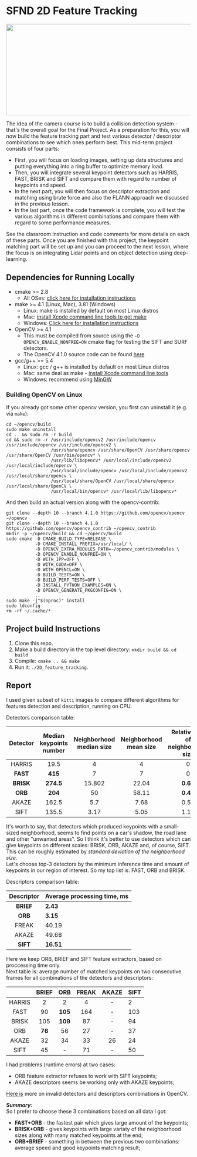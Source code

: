 # SFND 2D Feature Tracking

<img src="images/keypoints.png" width="820" height="248" />

The idea of the camera course is to build a collision detection system - that's the overall goal for the Final Project. As a preparation for this, you will now build the feature tracking part and test various detector / descriptor combinations to see which ones perform best. This mid-term project consists of four parts:

* First, you will focus on loading images, setting up data structures and putting everything into a ring buffer to optimize memory load. 
* Then, you will integrate several keypoint detectors such as HARRIS, FAST, BRISK and SIFT and compare them with regard to number of keypoints and speed. 
* In the next part, you will then focus on descriptor extraction and matching using brute force and also the FLANN approach we discussed in the previous lesson. 
* In the last part, once the code framework is complete, you will test the various algorithms in different combinations and compare them with regard to some performance measures. 

See the classroom instruction and code comments for more details on each of these parts. Once you are finished with this project, the keypoint matching part will be set up and you can proceed to the next lesson, where the focus is on integrating Lidar points and on object detection using deep-learning. 

## Dependencies for Running Locally  
* cmake >= 2.8
  * All OSes: [click here for installation instructions](https://cmake.org/install/)
* make >= 4.1 (Linux, Mac), 3.81 (Windows)
  * Linux: make is installed by default on most Linux distros
  * Mac: [install Xcode command line tools to get make](https://developer.apple.com/xcode/features/)
  * Windows: [Click here for installation instructions](http://gnuwin32.sourceforge.net/packages/make.htm)
* OpenCV >= 4.1
  * This must be compiled from source using the `-D OPENCV_ENABLE_NONFREE=ON` cmake flag for testing the SIFT and SURF detectors.
  * The OpenCV 4.1.0 source code can be found [here](https://github.com/opencv/opencv/tree/4.1.0)
* gcc/g++ >= 5.4
  * Linux: gcc / g++ is installed by default on most Linux distros
  * Mac: same deal as make - [install Xcode command line tools](https://developer.apple.com/xcode/features/)
  * Windows: recommend using [MinGW](http://www.mingw.org/)

### Building OpenCV on Linux  

If you already got some other opencv version, you first can uninstall it (e.g. via `make`):  
```
cd ~/opencv/build
sudo make uninstall
cd .. && sudo rm -r build
cd && sudo rm -r /usr/include/opencv2 /usr/include/opencv /usr/include/opencv /usr/include/opencv2 \
                 /usr/share/opencv /usr/share/OpenCV /usr/share/opencv /usr/share/OpenCV /usr/bin/opencv* \
                 /usr/lib/libopencv* /usr/local/include/opencv2 /usr/local/include/opencv \
                 /usr/local/include/opencv /usr/local/include/opencv2 /usr/local/share/opencv \
                 /usr/local/share/OpenCV /usr/local/share/opencv /usr/local/share/OpenCV \
                 /usr/local/bin/opencv* /usr/local/lib/libopencv* 
```  

And then build an actual version along with the opencv-contrib:  
```
git clone --depth 10 --branch 4.1.0 https://github.com/opencv/opencv ~/opencv
git clone --depth 10 --branch 4.1.0 https://github.com/opencv/opencv_contrib ~/opencv_contrib
mkdir -p ~/opencv/build && cd ~/opencv/build
sudo cmake -D CMAKE_BUILD_TYPE=RELEASE \
           -D CMAKE_INSTALL_PREFIX=/usr/local/ \
           -D OPENCV_EXTRA_MODULES_PATH=~/opencv_contrib/modules \
           -D OPENCV_ENABLE_NONFREE=ON \
           -D WITH_IPP=OFF \
           -D WITH_CUDA=OFF \
           -D WITH_OPENCL=ON \
           -D BUILD_TESTS=ON \
           -D BUILD_PERF_TESTS=OFF \
           -D INSTALL_PYTHON_EXAMPLES=ON \
           -D OPENCV_GENERATE_PKGCONFIG=ON \
           ..
sudo make -j"$(nproc)" install
sudo ldconfig
rm -rf ~/.cache/*  
```  

## Project build Instructions  

1. Clone this repo.
2. Make a build directory in the top level directory: `mkdir build && cd build`
3. Compile: `cmake .. && make`
4. Run it: `./2D_feature_tracking`.

## Report  

I used given subset of `kitti` images to compare different algorithms for features detection and description, running on CPU.  

Detectors comparison table:  

Detector | Median keypoints number | Neighborhood median size | Neighborhood mean size | Relative std of neighborhood size | Average processing time, ms  
:-------:|:----------------:|:------------------------:|:----------------------:|:---------------------------------:|:---------------  
HARRIS       | 19.5             | 4                        | 4                      | 0        | 17.59  
**FAST**     | **415**          | 7                        | 7                      | 0        | **4.15**  
**BRISK**    | **274.5**        | 15.802                   | 22.04                  | **0.66** | **32.46**  
**ORB**      | **204**          | 50                       | 58.11                  | **0.45** | **10.84**  
AKAZE        | 162.5            | 5.7                      | 7.68                   | 0.52     | 67.4  
SIFT         | 135.5            | 3.17                     | 5.05                   | 1.18     | 99.9  

It's worth to say, that detectors which produced keypoints with a small-sized neighborhood, seems to find points on a car's shadow, the road lane and other "unwanted areas". So I think it's better to use detectors which can give keypoints on different scales: BRISK, ORB, AKAZE and, of course, SIFT. This can be roughly estimated by *standard deviation of the neighborhood size*.  
Let's choose top-3 detectors by the minimum inference time and amount of keypoints in our region of interest. So my top list is: FAST, ORB and BRISK.  

Descriptors comparison table:  

Descriptor     | Average processing time, ms  
:-------------:|:----------------  
**BRIEF**      | **2.43**  
**ORB**        | **3.15**  
FREAK          | 40.19  
AKAZE          | 49.68  
**SIFT**       | **16.51**  

Here we keep ORB, BRIEF and SIFT feature extractors, based on proccessing time only.  
Next table is: average number of matched keypoints on two consecutive frames for all combinations of the detectors and descriptors:  

|        | BRIEF     | ORB      | FREAK   | AKAZE | SIFT  
:-------:|:---------:|:--------:|:-------:|:-----:|:-----  
HARRIS   | 2         | 2        | 4       | -     | 2  
FAST     | 90        | **105**  | 164     | -     | 103  
BRISK    | 105       | **109**  | 87      | -     | 94  
ORB      | **76**    | 56       | 27      | -     | 37  
AKAZE    | 32        | 34       | 33      | 26    | 24  
SIFT     | 45        | -        | 71      | -     | 50  

I had problems (runtime errors) at two cases: 
 - ORB feature extractor refuses to work with SIFT keypoints;
 - AKAZE descriptors seems be working only with AKAZE keypoints;  
  
[Here is](https://github.com/kyamagu/mexopencv/issues/351) more on invalid detectors and descriptors combinations in OpenCV.  

***Summary:***  
So I prefer to choose these 3 combinations based on all data I got:  
 - **FAST+ORB** - the fastest pair which gives large amount of the keypoints;  
 - **BRISK+ORB** - gives keypoints with large variaty of the neighborhood sizes along with many matched keypoints at the end;  
 - **ORB+BRIEF** - something in between the previous two combinations: average speed and good keypoints matching result;  

